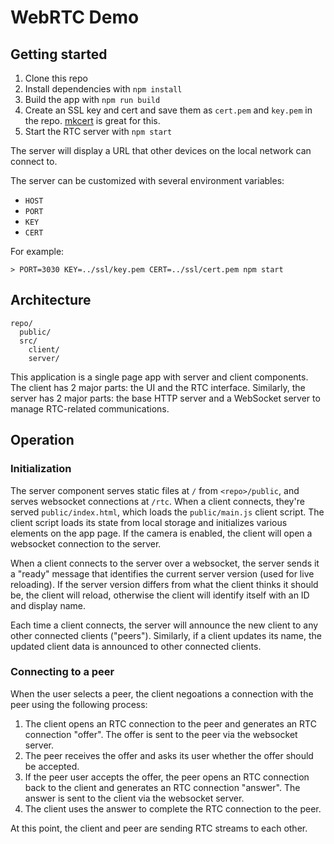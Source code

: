 # WebRTC Demo

## Getting started

1. Clone this repo
2. Install dependencies with `npm install`
3. Build the app with `npm run build`
4. Create an SSL key and cert and save them as `cert.pem` and `key.pem` in the
   repo. [mkcert](https://github.com/FiloSottile/mkcert) is great for this.
5. Start the RTC server with `npm start`

The server will display a URL that other devices on the local network can
connect to.

The server can be customized with several environment variables:

- `HOST`
- `PORT`
- `KEY`
- `CERT`

For example:

```
> PORT=3030 KEY=../ssl/key.pem CERT=../ssl/cert.pem npm start
```

## Architecture

```
repo/
  public/
  src/
    client/
    server/
```

This application is a single page app with server and client components. The
client has 2 major parts: the UI and the RTC interface. Similarly, the server
has 2 major parts: the base HTTP server and a WebSocket server to manage
RTC-related communications.

## Operation

### Initialization

The server component serves static files at `/` from `<repo>/public`, and serves
websocket connections at `/rtc`. When a client connects, they're served
`public/index.html`, which loads the `public/main.js` client script. The client
script loads its state from local storage and initializes various elements on
the app page. If the camera is enabled, the client will open a websocket
connection to the server.

When a client connects to the server over a websocket, the server sends it a
"ready" message that identifies the current server version (used for live
reloading). If the server version differs from what the client thinks it should
be, the client will reload, otherwise the client will identify itself with an ID
and display name.

Each time a client connects, the server will announce the new client to any
other connected clients ("peers"). Similarly, if a client updates its name, the
updated client data is announced to other connected clients.

### Connecting to a peer

When the user selects a peer, the client negoations a connection with the peer
using the following process:

1. The client opens an RTC connection to the peer and generates an RTC
   connection "offer". The offer is sent to the peer via the websocket server.
2. The peer receives the offer and asks its user whether the offer should be
   accepted.
3. If the peer user accepts the offer, the peer opens an RTC connection back to
   the client and generates an RTC connection "answer". The answer is sent to
   the client via the websocket server.
4. The client uses the answer to complete the RTC connection to the peer.

At this point, the client and peer are sending RTC streams to each other.

